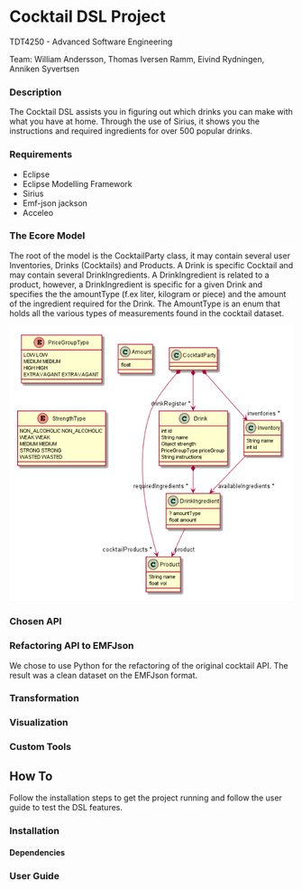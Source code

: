 # Cocktail DSL Project
TDT4250 - Advanced Software Engineering

Team: William Andersson, Thomas Iversen Ramm, Eivind Rydningen, Anniken Syvertsen

### Description
The Cocktail DSL assists you in figuring out which drinks you can make with what you have at home.
Through the use of Sirius, it shows you the instructions and required ingredients for over 500 popular drinks. 

### Requirements
- Eclipse
- Eclipse Modelling Framework
- Sirius
- Emf-json jackson
- Acceleo

### The Ecore Model
The root of the model is the CocktailParty class, it may contain several user Inventories, Drinks (Cocktails) and Products.
A Drink is  specific Cocktail and may contain several DrinkIngredients. A DrinkIngredient is related to a product, however, a DrinkIngredient is specific for a given Drink and specifies the the amountType (f.ex liter, kilogram or piece) and the amount of the ingredient required for the Drink. The AmountType is an enum that holds all the various types of measurements found in the cocktail dataset.

![alt text](https://github.com/rammt/TDT4250-cocktail/blob/master/images/cocktail_model.png?raw=true "Cocktail Model in PlantUML")

### Chosen API


### Refactoring API to EMFJson
We chose to use Python for the refactoring of the original cocktail API. The result was a clean dataset on the EMFJson format.

### Transformation


### Visualization

### Custom Tools

## How To
Follow the installation steps to get the project running and follow the user guide to test the DSL features.

### Installation

#### Dependencies


### User Guide
